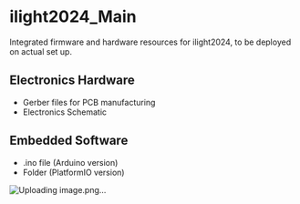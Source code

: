 # ilight2024_Main
Integrated firmware and hardware resources for ilight2024, to be deployed on actual set up.


## Electronics Hardware
- Gerber files for PCB manufacturing
- Electronics Schematic


## Embedded Software
- .ino file (Arduino version)
- Folder (PlatformIO version)


![Uploading image.png…]()
